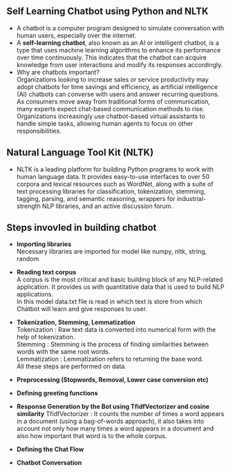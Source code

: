 ## Self Learning Chatbot using Python and NLTK
- A chatbot is a computer program designed to simulate conversation with human users, especially over the internet.
- A **self-learning chatbot**, also known as an AI or intelligent chatbot, is a type that uses machine learning algorithms to enhance its performance over time continuously. This indicates that the chatbot can acquire knowledge from user interactions and modify its responses accordingly.
- Why are chatbots important? <br>
 Organizations looking to increase sales or service productivity may adopt chatbots for time savings and efficiency, as artificial intelligence (AI) chatbots can converse with users and answer recurring questions. <br>
 As consumers move away from traditional forms of communication, many experts expect chat-based communication methods to rise. Organizations increasingly use chatbot-based virtual assistants to handle simple tasks, allowing human agents to focus on other responsibilities.
## Natural Language Tool Kit (NLTK)
- NLTK is a leading platform for building Python programs to work with human language data. It provides easy-to-use interfaces to over 50 corpora and lexical resources such as WordNet, along with a suite of text processing libraries for classification, tokenization, stemming, tagging, parsing, and semantic reasoning, wrappers for industrial-strength NLP libraries, and an active discussion forum.
## Steps invovled in building chatbot
- **Importing libraries** <br>
 Necessary libraries are imported for model like numpy, nltk, string, random
 
- **Reading text corpus** <br>
  A corpus is the most critical and basic building block of any NLP-related application. It provides us with quantitative data that is used to build NLP applications.<br>
  In this model data.txt file is read in which text is store from which Chatbot will learn and give responses to user.
  
- **Tokenization, Stemming, Lemmatization** <br>
  Tokenization : Raw text data is converted into numerical form with the help of tokenization. <br>
  Stemming : Stemming is the process of finding similarities between words with the same root words. <br>
  Lemmatization : Lemmatization refers to returning the base word. <br>
  All these steps are performed on data.
  
- **Preprocessing (Stopwords, Removal, Lower case conversion etc)** <br>
  


- **Defining greeting functions**
- **Response Generation by the Bot using TfidfVectorizer and cosine similarity**
   TfidfVectorizer : It counts the number of times a word appears in a document (using a bag-of-words approach), it also takes into account not only how many times a word    appears in a document and also how important that word is to the whole corpus.
- **Defining the Chat Flow**
- **Chatbot Conversation** 
